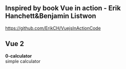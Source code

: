 ## Inspired by book Vue in action - Erik Hanchett&Benjamin Listwon ##
https://github.com/ErikCH/VuejsInActionCode


## Vue 2 ##

**0-calculator**\
simple calculator


